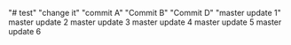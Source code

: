 "# test" 
"change it"
"commit A"
"Commit B"
"Commit D"
"master update 1"
master update 2
master update 3
master update 4
master update 5
master update 6
